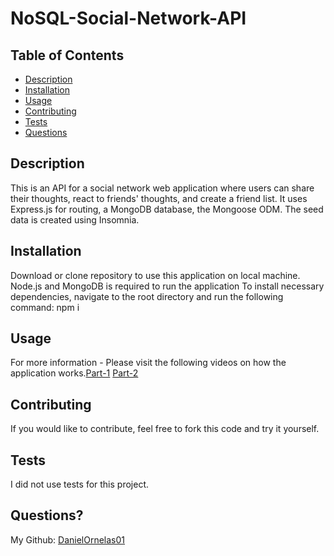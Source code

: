 # NoSQL-Social-Network-API
## Table of Contents
* [Description](#description)
* [Installation](#installation)
* [Usage](#usage)
* [Contributing](#contributing)
* [Tests](#tests)
* [Questions](#questions)

## Description
This is an API for a social network web application where users can share their thoughts, react to friends' thoughts, and create a friend list. It uses Express.js for routing, a MongoDB database, the Mongoose ODM. The seed data is created using Insomnia.

## Installation
Download or clone repository to use this application on local machine.
Node.js and MongoDB is required to run the application
To install necessary dependencies, navigate to the root directory and run the following command: npm i

## Usage
For more information - Please visit the following videos on how the application works.[Part-1](https://drive.google.com/file/d/1UXRhDAOrUsfBU433XSFZuxGM3iuhuwf7/view)
[Part-2](https://drive.google.com/file/d/1UXRhDAOrUsfBU433XSFZuxGM3iuhuwf7/view)


## Contributing

If you would like to contribute, feel free to fork this code and try it yourself.

## Tests
I did not use tests for this project.

## Questions?
My Github: [DanielOrnelas01](https://github.com/DanielOrnelas01)